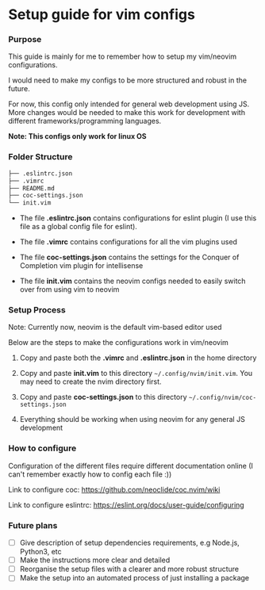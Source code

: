 # Setup guide for vim configs

### Purpose
This guide is mainly for me to remember how to setup my vim/neovim configurations.

I would need to make my configs to be more structured and robust in the future.

For now, this config only intended for general web development using JS. More changes would be needed to make this work for development with different frameworks/programming languages.

**Note: This configs only work for linux OS**

### Folder Structure
```markdown
├── .eslintrc.json
├── .vimrc
├── README.md
├── coc-settings.json
└── init.vim
```
- The file **.eslintrc.json** contains configurations for eslint plugin (I use this file as a global config file for eslint).

- The file **.vimrc** contains configurations for all the vim plugins used

- The file **coc-settings.json** contains the settings for the Conquer of Completion vim plugin for intellisense

- The file **init.vim** contains the neovim configs needed to easily switch over from using vim to neovim

### Setup Process
Note: Currently now, neovim is the default vim-based editor used

Below are the steps to make the configurations work in vim/neovim

1. Copy and paste both the **.vimrc** and **.eslintrc.json** in the home directory

2. Copy and paste **init.vim** to this directory `~/.config/nvim/init.vim`. You may need to create the nvim directory first.

3. Copy and paste **coc-settings.json** to this directory `~/.config/nvim/coc-settings.json`

4. Everything should be working when using neovim for any general JS development

### How to configure
Configuration of the different files require different documentation online (I can't remember exactly how to config each file :))

Link to configure coc:
https://github.com/neoclide/coc.nvim/wiki

Link to configure eslintrc:
https://eslint.org/docs/user-guide/configuring

### Future plans
- [ ] Give description of setup dependencies requirements, e.g Node.js, Python3, etc
- [ ] Make the instructions more clear and detailed
- [ ] Reorganise the setup files with a clearer and more robust structure
- [ ] Make the setup into an automated process of just installing a package
